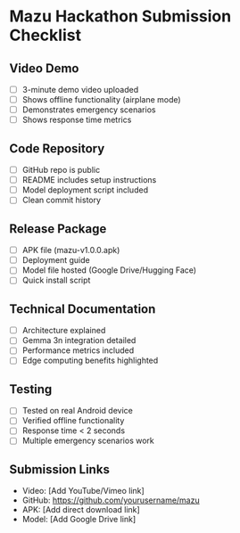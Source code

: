 # Mazu Hackathon Submission Checklist

## Video Demo
- [ ] 3-minute demo video uploaded
- [ ] Shows offline functionality (airplane mode)
- [ ] Demonstrates emergency scenarios
- [ ] Shows response time metrics

## Code Repository
- [ ] GitHub repo is public
- [ ] README includes setup instructions
- [ ] Model deployment script included
- [ ] Clean commit history

## Release Package
- [ ] APK file (mazu-v1.0.0.apk)
- [ ] Deployment guide
- [ ] Model file hosted (Google Drive/Hugging Face)
- [ ] Quick install script

## Technical Documentation
- [ ] Architecture explained
- [ ] Gemma 3n integration detailed
- [ ] Performance metrics included
- [ ] Edge computing benefits highlighted

## Testing
- [ ] Tested on real Android device
- [ ] Verified offline functionality
- [ ] Response time < 2 seconds
- [ ] Multiple emergency scenarios work

## Submission Links
- Video: [Add YouTube/Vimeo link]
- GitHub: https://github.com/yourusername/mazu
- APK: [Add direct download link]
- Model: [Add Google Drive link]
